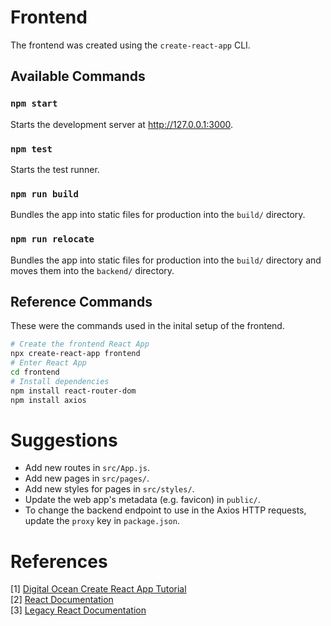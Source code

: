 # Frontend

The frontend was created using the `create-react-app` CLI.

## Available Commands

### `npm start`

Starts the development server at http://127.0.0.1:3000.

### `npm test`

Starts the test runner.

### `npm run build`

Bundles the app into static files for production into the `build/` directory.

### `npm run relocate`

Bundles the app into static files for production into the `build/` directory and moves them into the `backend/` directory.

## Reference Commands

These were the commands used in the inital setup of the frontend.

```bash
# Create the frontend React App
npx create-react-app frontend
# Enter React App
cd frontend
# Install dependencies
npm install react-router-dom
npm install axios
```

# Suggestions

- Add new routes in `src/App.js`.
- Add new pages in `src/pages/`.
- Add new styles for pages in `src/styles/`.
- Update the web app's metadata (e.g. favicon) in `public/`.
- To change the backend endpoint to use in the Axios HTTP requests, update the `proxy` key in `package.json`.

# References

[1] [Digital Ocean Create React App Tutorial](https://www.digitalocean.com/community/tutorials/how-to-set-up-a-react-project-with-create-react-app) \
[2] [React Documentation](https://react.dev) \
[3] [Legacy React Documentation](https://legacy.reactjs.org)
